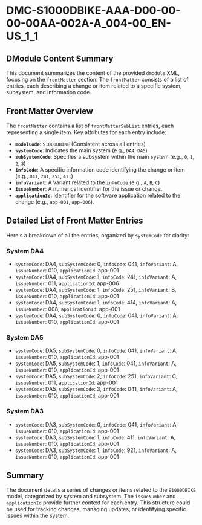 # DMC-S1000DBIKE-AAA-D00-00-00-00AA-002A-A_004-00_EN-US_1_1

## DModule Content Summary

This document summarizes the content of the provided `dmodule` XML, focusing on the `frontMatter` section. The `frontMatter` consists of a list of entries, each describing a change or item related to a specific system, subsystem, and information code.

## Front Matter Overview

The `frontMatter` contains a list of `frontMatterSubList` entries, each representing a single item. Key attributes for each entry include:

*   **`modelCode`**: `S1000DBIKE` (Consistent across all entries)
*   **`systemCode`**: Indicates the main system (e.g., `DA4`, `DA5`)
*   **`subSystemCode`**: Specifies a subsystem within the main system (e.g., `0`, `1`, `2`, `3`)
*   **`infoCode`**: A specific information code identifying the change or item (e.g., `041`, `241`, `251`, `411`)
*   **`infoVariant`**: A variant related to the `infoCode` (e.g., `A`, `B`, `C`)
*   **`issueNumber`**: A numerical identifier for the issue or change.
*   **`applicationId`**: Identifier for the software application related to the change (e.g., `app-001`, `app-006`).

## Detailed List of Front Matter Entries

Here's a breakdown of all the entries, organized by `systemCode` for clarity:

### System DA4

*   `systemCode`: DA4, `subSystemCode`: 0, `infoCode`: 041, `infoVariant`: A, `issueNumber`: 010, `applicationId`: app-001
*   `systemCode`: DA4, `subSystemCode`: 1, `infoCode`: 241, `infoVariant`: A, `issueNumber`: 011, `applicationId`: app-006
*   `systemCode`: DA4, `subSystemCode`: 1, `infoCode`: 251, `infoVariant`: B, `issueNumber`: 010, `applicationId`: app-001
*   `systemCode`: DA4, `subSystemCode`: 1, `infoCode`: 414, `infoVariant`: A, `issueNumber`: 008, `applicationId`: app-001
*   `systemCode`: DA4, `subSystemCode`: 0, `infoCode`: 041, `infoVariant`: A, `issueNumber`: 010, `applicationId`: app-001

### System DA5

*   `systemCode`: DA5, `subSystemCode`: 0, `infoCode`: 041, `infoVariant`: A, `issueNumber`: 010, `applicationId`: app-001
*   `systemCode`: DA5, `subSystemCode`: 1, `infoCode`: 041, `infoVariant`: A, `issueNumber`: 010, `applicationId`: app-001
*   `systemCode`: DA5, `subSystemCode`: 2, `infoCode`: 251, `infoVariant`: C, `issueNumber`: 011, `applicationId`: app-001
*   `systemCode`: DA5, `subSystemCode`: 3, `infoCode`: 041, `infoVariant`: A, `issueNumber`: 010, `applicationId`: app-001

### System DA3

*   `systemCode`: DA3, `subSystemCode`: 0, `infoCode`: 041, `infoVariant`: A, `issueNumber`: 010, `applicationId`: app-001
*   `systemCode`: DA3, `subSystemCode`: 1, `infoCode`: 411, `infoVariant`: A, `issueNumber`: 010, `applicationId`: app-001
*   `systemCode`: DA3, `subSystemCode`: 1, `infoCode`: 921, `infoVariant`: A, `issueNumber`: 010, `applicationId`: app-001

## Summary

The document details a series of changes or items related to the `S1000DBIKE` model, categorized by system and subsystem. The `issueNumber` and `applicationId` provide further context for each entry. This structure could be used for tracking changes, managing updates, or identifying specific issues within the system.